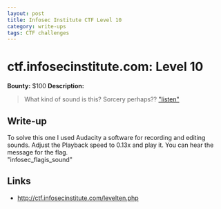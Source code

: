 ```yaml
---
layout: post
title: Infosec Institute CTF Level 10
category: write-ups
tags: CTF challenges
---
```


# ctf.infosecinstitute.com: Level 10
**Bounty:** $100
**Description:**

> What kind of sound is this? Sorcery perhaps?? ["listen"]({{site.url}}/assets/Flag.wav)

## Write-up

To solve this one I used Audacity a software for recording and editing sounds. Adjust the Playback speed to 0.13x and play it. You can hear the message for the flag.  
"infosec_flagis_sound"

## Links

* <http://ctf.infosecinstitute.com/levelten.php>


